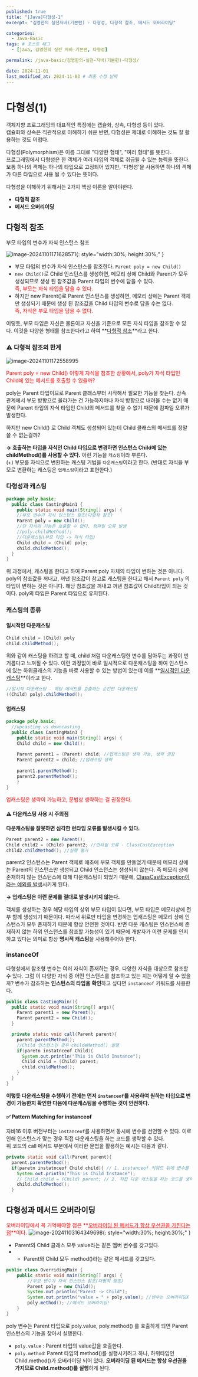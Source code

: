 ```yaml
---
published: true
title: "[Java]다형성-1"
excerpt: "김영한의 실전자바(기본편) - 다형성, 다형적 참조, 메서드 오버라이딩"

categories:
  - Java-Basic
tags: # 포스트 태그
  - [java, 김영한의 실전 자바-기본편, 다형성] 

permalink: /java-basic/김영한의-실전-자바(기본편)-다형성/

date: 2024-11-01
last_modified_at: 2024-11-03 # 최종 수정 날짜
---
```


# 다형성(1)

객체지향 프로그래밍의 대표적인 특징에는 캡슐화, 상속, 다형성 등이 있다. <br>캡슐화와 상속은 직관적으로 이해하기 쉬운 반면, 다형성은 제대로 이해하는 것도 잘 활용하는 것도 어렵다. 

다형성(Polymorphism)은 이름 그대로 "다양한 형태", "여러 형태"를 뜻한다.<br>프로그래밍에서 다형성은 한 객체가 여러 타입의 객체로 취급될 수 있는 능력을 뜻한다. 보통 하나의 객체는 하나의 타입으로 고정되어 있지만, '다형성'을 사용하면 하나의 객체가 다른 타입으로 사용 될 수 있다는 뜻이다. 

다형성을 이해하기 위해서는 2가지 핵심 이론을 알아야한다.[]()

- **다형적 참조**
- **메서드 오버리이딩**

## 다형적 참조

부모 타입의 변수가 자식 인스턴스 참조

![image-20241101171628571]({{site.url}}/images/2024-11-01-java-basic-polymorphism/image-20241101171628571.png){: style="width:30%; height:30%;" }

- 부모 타입의 변수가 자식 인스턴스를 참조한다. `Parent poly = new Child()`
- `new Child()`로 Child 인스턴스를 생성하면, 메모리 상에 Child와 Parent가 모두 생성되므로 생성 된 참조값을 Parent 타입의 변수에 담을 수 있다. <br><span style="color:red">즉, 부모는 자식 타입을 담을 수 있다.</span>
- 하지만 new Parent()로 Parent 인스턴스를 생성하면, 메모리 상에는 Parent 객체만 생성되기 때문에 생성 된 참조값을 Child 타입의 변수로 담을 수는 없다.<br><span style="color:red">즉, 자식은 부모 타입을 담을 수 없다.</span>

이렇듯, 부모 타입은 자신은 물론이고 자신을 기준으로 모든 자식 타입을 참조할 수 있다. 이것을 다양한 형태를 참조한다라고 하여 **<u>다형적 참조</u>**라고 한다.

### ⚠️ 다형적 참조의 한계
![image-20241101172558995]({{site.url}}/images/2024-11-01-java-basic-polymorphism/image-20241101172558995.png)

<span style =  "color:red; font-size=15px">Parent poly  = new Child() 이렇게 자식을 참조한 상황에서, poly가 자식 타입인 Child에 있는 메서드를 호출할 수 있을까?</span>

poly는 Parent 타입이므로 Parent 클래스부터 시작해서 필요한 기능을 찾는다. 상속 관계에서 부모 방향으로 올라가는 건 가능하지마나 자식 방향으로 내려올 수는 없기 때문에
Parent 타입의 자식 타입인 Child의 메서드를 찾을 수 없기 때문에 컴파일 오류가 발생한다.  

하지만 new Child() 로 Child 객체도 생성되어 있는데 Child 클래스의 메서드를 정말 쓸 수 없는걸까?

**→ 호출하는 타입을 자식인 Child 타입으로 변경하면 인스턴스 Child에 있는 childMethod()를 사용할 수 있다.** 이런 기능을 `캐스팅`이라 부른다. <br>(+) 부모를 자식으로 변환하는 캐스팅 기법을 `다운캐스팅`이라고 한다. (반대로 자식을 부모로 변환하는 캐스팅은 `업캐스팅`이라고 표현한다.)

### 다형성과 캐스팅

```java
package poly.basic;
  public class CastingMain1 {
    public static void main(String[] args) {
    //부모 변수가 자식 인스턴스 참조(다형적 참조)
    Parent poly = new Child();
    //단 자식의 기능은 호출할 수 없다. 컴파일 오류 발생
    //poly.childMethod();
    //다운캐스팅(부모 타입 -> 자식 타입)
    Child child = (Child) poly;
    child.childMethod();
  }
}
```

위 과정에서, 캐스팅을 한다고 하여 Parent poly 자체의 타입이 변하는 것은 아니다. poly의 참조값을 꺼내고, 꺼낸 참조값이 참고로 캐스팅을 한다고 해서 `Parent poly` 의 타입이 변하는 것은 아니다. 해당 참조값을 꺼내고 꺼낸 참조값이 Child타입이 되는 것이다. poly의 타입은 Parent 타입으로 유지된다.

### 캐스팅의 종류

#### 일시적인 다운캐스팅

```java
Child child = (Child) poly
child.childMethod();
```

위와 같이 캐스팅을 하려고 할 때, child 처럼 다운캐스팅한 변수를 담아두는 과정이 번거롭다고 느껴질 수 있다. 이런 과정없이 바로 일시적으로 다운캐스팅을 하여 인스턴스에 있는 하위클래스의 기능을 바로 사용할 수 있는 방법이 있는데 이를 **<u>일시적인 다운 캐스팅</u>**이라고 한다.

```java
//일시적 다운캐스팅 - 해당 메서드를 호출하는 순간만 다운캐스팅
((Child) poly).childMethod();
```

#### 업캐스팅
```java
package poly.basic;
  //upcasting vs downcasting
  public class CastingMain3 {
    public static void main(String[] args) {
    Child child = new Child();
    
    Parent parent1 = (Parent) child; //업캐스팅은 생략 가능, 생략 권장
    Parent parent2 = child; //업캐스팅 생략
    
    parent1.parentMethod();
    parent2.parentMethod();
    }
}
```

<span style="color:red">업캐스팅은 생략이 가능하고, 문법상 생략하는 걸 권장한다.</span> 

#### ⚠️ 다운캐스팅 사용 시 주의점

**다운캐스팅을 잘못하면 심각한 런타임 오류를 발생시킬 수 있다.**

```java
Parent parent2 = new Parent();
Child child2 = (Child) parent2; //런타임 오류 - ClassCastException
child2.childMethod(); //실행 불가
```

parent2 인스턴스는 Parent 객체로 애초에 부모 객체를 만들었기 때문에 메모리 상에는 Parent의 인스턴스만 생성되고 Child 인스턴스는 생성되지 않는다. 즉 메모리 상에 존재하지 않는 인스턴스에 대해 다운캐스팅이 되었기 때문에, <u>ClassCastException이라는 예외를 발생</u>시키게 된다.

**→ 업캐스팅은 이런 문제를 절대로 발생시키지 않는다.** 

객체를 생성하는 경우 해당 타입의 상위 부모 타입이 있다면, 부모 타입은 메모리상에 전부 함께 생성되기 때문이다. 따라서 위로만 타입을 변경하는 업캐스팅은 메모리 상에 인스턴스가 모두 존재하기 때문에 항상 안전한 것이다. 반면 다운 캐스팅은 인스턴스에 존재하지 않는 하위 인스턴스를 참조할 가능성이 있기 때문에 개발자가 이런 문제를 인지하고 있다는 의미로 항상 **명시적 캐스팅**을 사용해주어야 한다.

### instanceOf

다형성에서 참조형 변수는 여러 자식이 존재하는 경우, 다양한 자식을 대상으로 참조할 수 있다. 그럼 이 다양한 자식 중 어떤 인스턴스를 참조하고 있는 지는 어떻게 알 수 있을까? 변수가 참조하는 **인스턴스의 타입을** **확인**하고 싶다면 `instanceof` 키워드를 사용한다.

```java
public class CastingMain(){ 
  public static void main(String[] args){
    Parent parent1 = new Parent();
    Parent parent2 = new Child();
  }

  private static void call(Parent parent){
    parent.parentMethod();
    //Child 인스턴스인 경우 childeMethod() 실행
    if(paretn instatnceof Child){
      System.out.println("This is Child Instance");
      Child child = (Child) parent;
      child.childMethod();
    }
  }
}
```

**이렇듯 다운캐스팅을 수행하기 전에는 먼저 `instanceof`를 사용하여 원하는 타입으로 변경이 가능한지 확인한 다음에 다운캐스팅을 수행하는 것이 안전하다.**

#### ✅  Pattern Matching for instanceof

자바16 이후 버전부터는 `instanceof`를 사용하면서 동시에 변수를 선언할 수 있다. 이로 인해 인스턴스가 맞는 경우 직접 다운캐스팅을 하는 코드를 생략할 수 있다.<br>위 코드의 call 메서드 부분에서 이러한 문법을 활용하는 예시는 다음과 같다.

```java
private static void call(Parent parent){
  parent.parentMethod();
  if(paretn instatnceof Child child){ // 1. instanceof 키워드 뒤에 변수를 선언함.
    System.out.println("This is Child Instance");
    // Child child = (Child) parent; // 2. 직접 다운 캐스팅을 하는 코드를 생략할 수 있다. 
    child.childMethod();
  }
```

## 다형성과 메서드 오버라이딩

<span style="color:red">오버라이딩에서 꼭 기억해야할 점은 **<u>오버라이딩 된 메서드가 항상 우선권을 가진다는 점</u>**이다.</span>
![image-20241103164349698]({{site.url}}/images/2024-11-01-java-basic-polymorphism/image-20241103164349698.png){: style="width:30%; height:30%;" }
- <span style="font-size : 14px;">Parent와 Child 클래스 모두 value라는 같은 멤버 변수를 갖고있다.</span>
- -  <span style="font-size : 14px;">Parent와 Child 모두 method()라는 같은 메서드를 갖고있다.</span>
```java
public class OverridingMain {
    public static void main(String[] args) {
        //부모 변수가 자식 인스턴스 참조(다형적 참조)
        Parent poly = new Child();
        System.out.println("Parent -> Child");
        System.out.println("value = " + poly.value); //변수는 오버라이딩X
        poly.method(); //메서드 오버라이딩!
    }
}
```
poly 변수는 Parent 타입으로 poly.value, poly.method() 를 호출하게 되면 Parent 인스턴스의 기능을 찾아서 실행한다. 
- <span style="font-size : 14px;">`poly.value` : Parent 타입의 value값을 호출한다. 
- <span style="font-size : 14px;">`poly.method`: Parent 타입의 method()를 실행시키려고 하나, 하위타입인 Child.method()가 오버라이딩 되어 있다. **오버라이딩 된 메서드는 항상 우선권을 가지므로 Child.method()를 실행**하게 된다.


